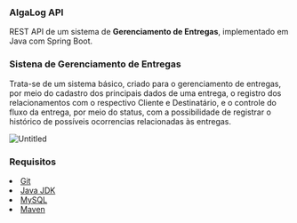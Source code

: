 ### AlgaLog API

REST API de um sistema de **Gerenciamento de Entregas**, implementado em Java com Spring Boot.

### Sistena de Gerenciamento de Entregas
Trata-se de um sistema básico, criado para o gerenciamento de entregas, por meio do cadastro dos principais dados de uma entrega, o registro dos relacionamentos com o respectivo Cliente e Destinatário, e o controle do fluxo da entrega, por meio do status, com a possibilidade de registrar o histórico de possíveis ocorrencias relacionadas às entregas. 

![Untitled](https://user-images.githubusercontent.com/68922997/201790444-3e7d9e8c-f5e7-4236-9b5a-15a42ee22412.png)

### Requisitos
<li><a href="https://git-scm.com/">Git</li>
<li><a href="https://www.oracle.com/java/technologies/downloads/">Java JDK</li>
<li><a href="https://dev.mysql.com/downloads">MySQL</li>
<li><a href="https://maven.apache.org/download.cgi">Maven</li>
